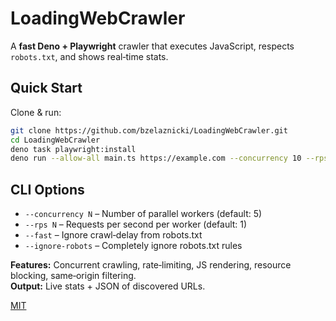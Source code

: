 # LoadingWebCrawler

A **fast Deno + Playwright** crawler that executes JavaScript, respects `robots.txt`, and shows real‑time stats.

## Quick Start

Clone & run:
```bash
git clone https://github.com/bzelaznicki/LoadingWebCrawler.git
cd LoadingWebCrawler
deno task playwright:install
deno run --allow-all main.ts https://example.com --concurrency 10 --rps 2 --fast
```

## CLI Options

- `--concurrency N` – Number of parallel workers (default: 5)
- `--rps N` – Requests per second per worker (default: 1)
- `--fast` – Ignore crawl‑delay from robots.txt
- `--ignore-robots` – Completely ignore robots.txt rules

**Features:** Concurrent crawling, rate‑limiting, JS rendering, resource blocking, same‑origin filtering.  
**Output:** Live stats + JSON of discovered URLs.  

[MIT](LICENSE)
